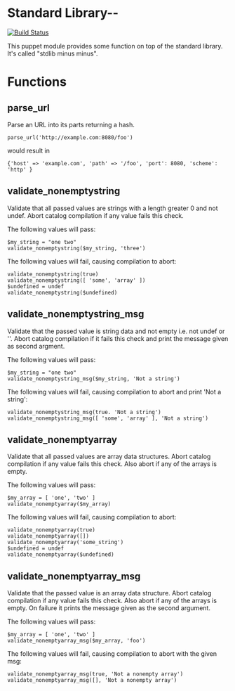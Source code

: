 # Standard Library-- #

[![Build Status](https://travis-ci.org/agx/puppet-stdlibmm.png?branch=master)](https://travis-ci.org/agx/puppet-stdlibmm)

This puppet module provides some function on top of the standard library. It's
called "stdlib minus minus".

# Functions #

parse_url
---------
Parse an URL into its parts returning a hash.

    parse_url('http://example.com:8080/foo')

would result in

    {'host' => 'example.com', 'path' => '/foo', 'port': 8080, 'scheme': 'http' }

validate_nonemptystring
-----------------------
Validate that all passed values are strings with a length greater 0
and not undef. Abort catalog compilation if any value fails this
check.

The following values will pass:

    $my_string = "one two"
    validate_nonemptystring($my_string, 'three')

The following values will fail, causing compilation to abort:

    validate_nonemptystring(true)
    validate_nonemptystring([ 'some', 'array' ])
    $undefined = undef
    validate_nonemptystring($undefined)

validate_nonemptystring_msg
---------------------------
Validate that the passed value is string data and not empty i.e. not
undef or ''. Abort catalog compilation if it fails this check and
print the message given as second argment.

The following values will pass:

    $my_string = "one two"
    validate_nonemptystring_msg($my_string, 'Not a string')

The following values will fail, causing compilation to abort and print
'Not a string':

    validate_nonemptystring_msg(true. 'Not a string')
    validate_nonemptystring_msg([ 'some', 'array' ], 'Not a string')

validate_nonemptyarray
----------------------
Validate that all passed values are array data structures. Abort
catalog compilation if any value fails this check. Also abort if any
of the arrays is empty.

The following values will pass:

    $my_array = [ 'one', 'two' ]
    validate_nonemptyarray($my_array)

The following values will fail, causing compilation to abort:

    validate_nonemptyarray(true)
    validate_nonemptyarray([])
    validate_nonemptyarray('some_string')
    $undefined = undef
    validate_nonemptyarray($undefined)

validate_nonemptyarray_msg
--------------------------
Validate that the passed value is an array data structure. Abort catalog
compilation if any value fails this check. Also abort if any of the arrays
is empty. On failure it prints the message given as the second argument.

The following values will pass:

    $my_array = [ 'one', 'two' ]
    validate_nonemptyarray_msg($my_array, 'foo')

The following values will fail, causing compilation to abort with the given msg:

    validate_nonemptyarray_msg(true, 'Not a nonempty array')
    validate_nonemptyarray_msg([], 'Not a nonempty array')

